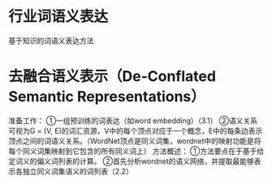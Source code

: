 # 行业词语义表达
基于知识的词语义表达方法

去融合语义表示（De-Conflated Semantic Representations）
=====
准备工作：
  ①一组预训练的词表达（如word embedding）（3.1）
  ②语义关系可视为G = (V, E)的词汇资源，V中的每个顶点对应于一个概念，E中的每条边表示顶点之间的词语义关系。（WordNet顶点是同义词集，wordnet中的映射功能是将每个同义词集映射到它包含的所有同义词上）
方法概述：
  ①方法要点在于基于给定词义的偏义词列表的计算。
  ②首先分析wordnet的语义网络，并提取最能够表示各独立同义词集语义的词列表（2.2）
